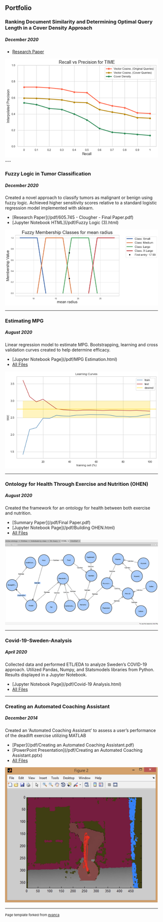 <!-- Global site tag (gtag.js) - Google Analytics -->
<script async src="https://www.googletagmanager.com/gtag/js?id=G-1XEKLP3YH0"></script>
<script>
  window.dataLayer = window.dataLayer || [];
  function gtag(){dataLayer.push(arguments);}
  gtag('js', new Date());

  gtag('config', 'G-1XEKLP3YH0');
</script>

## Portfolio
### Ranking Document Similarity and Determining Optimal Query Length in a Cover Density Approach
##### _December 2020_
- [Research Paper](/pdf/Cover_Density_Ranking.pdf)

<img src="images/recall prec time.png"/>
---

### Fuzzy Logic in Tumor Classification
##### _December 2020_
Created a novel approach to classify tumors as malignant or benign using fuzzy logic.  Achieved higher sensitivity scores relative to a standard logistic regression model implemented with sklearn.
- [Research Paper](/pdf/605.745 - Clougher - Final Paper.pdf)
- [Jupyter Notebook HTML](/pdf/Fuzzy Logic (3).html)

<img src="images/fuzzy mean radius membership.png"/>

---

### Estimating MPG
##### _August 2020_
Linear regression model to estimate MPG.  Bootstrapping, learning and cross validation curves created to help determine efficacy.
- [Jupyter Notebook Page](/pdf/MPG Estimation.html)
- [All Files](https://github.com/mclougher/mpg)

<img src="images/mpg curves.png"/>

---

### Ontology for Health Through Exercise and Nutrition (OHEN)
##### _August 2020_
Created the framework for an ontology for health between both exercise and nutrition.
- [Summary Paper](/pdf/Final Paper.pdf)
- [Jupyter Notebook Page](/pdf/Building OHEN.html)
- [All Files](https://github.com/mclougher/ohen)

<img src="images/ohen image.png"/>

---

### Covid-19-Sweden-Analysis 
##### _April 2020_
Collected data and performed ETL/EDA to analyze Sweden’s COVID-19 approach.  Utilized Pandas, Numpy, and Statsmodels libraries from Python.  Results displayed in a Jupyter Notebook.
- [Jupyter Notebook Page](/pdf/Covid-19 Analysis.html)
- [All Files](https://github.com/mclougher/Covid-19-Sweden-Analysis)

---
### Creating an Automated Coaching Assistant 
##### _December 2014_
Created an ‘Automated Coaching Assistant’ to assess a user’s performance of the deadlift exercise utilizing MATLAB
- [Paper](/pdf/Creating an Automated Coaching Assistant.pdf)
- [PowerPoint Presentation](/pdf/Creating an Automated Coaching Assistant.pptx)
- [All Files](https://github.com/mclougher/Automated-Coaching-Assistant)

<img src="images/Deadlift.png"/>

---

<p style="font-size:11px">Page template forked from <a href="https://github.com/evanca/quick-portfolio">evanca</a></p>
<!-- Remove above link if you don't want to attibute -->
